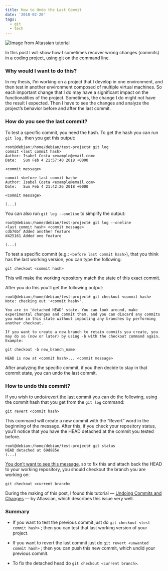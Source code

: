 ```yaml
---
title: How to Undo the Last Commit
date: '2018-02-20'
tags:
  - git
  - tech
---
```


![Image from [Altassian tutorial](https://www.atlassian.com/git/tutorials/undoing-changes)](https://cdn-images-1.medium.com/max/2000/1*uc89vQwNgfqctnZg9PMfxA.png)

In this post I will show how I sometimes recover wrong changes (commits) in a coding project, using [git](https://git-scm.com/) on the command line.

### Why would I want to do this?

In my thesis, I’m working on a project that I develop in one environment, and then test in another environment composed of multiple virtual machines. So each important change that I do may have a significant impact on the functionalities of the project. Sometimes, the change I do might not have the result I expected. Then I have to see the changes and analyze the project’s behavior before and after the last commit.

### How do you see the last commit?

To test a specific commit, you need the hash. To get the hash you can run `git log` , then you get this output:

    root@debian:/home/debian/test-project# git log
    commit <last commit hash>
    Author: Isabel Costa <example@email.com>
    Date:   Sun Feb 4 21:57:40 2018 +0000

    <commit message>

    commit <before last commit hash>
    Author: Isabel Costa <example@email.com>
    Date:   Sun Feb 4 21:42:26 2018 +0000

    <commit message>

    (...)

You can also run `git log --oneline` to simplify the output:

    root@debian:/home/debian/test-project# git log --oneline
    <last commit hash> <commit message>
    cdb76bf Added another feature
    d425161 Added one feature

    (...)

To test a specific commit (e.g.: `<before last commit hash>`), that you think has the last working version, you can type the following:

    git checkout <commit hash>

This will make the working repository match the state of this exact commit.

After you do this you’ll get the following output:

    root@debian:/home/debian/test-project# git checkout <commit hash>
    Note: checking out '<commit hash>'.

    You are in 'detached HEAD' state. You can look around, make experimental changes and commit them, and you can discard any commits you make in this state without impacting any branches by performing another checkout.

    If you want to create a new branch to retain commits you create, you may do so (now or later) by using -b with the checkout command again. Example:

    git checkout -b new_branch_name

    HEAD is now at <commit hash>... <commit message>

After analyzing the specific commit, if you then decide to stay in that commit state, you can undo the last commit.

### How to undo this commit?

If you wish to [undo/revert the last commit](https://git-scm.com/docs/git-revert) you can do the following, using the commit hash that you get from the `git log` command:

    git revert <commit hash>

This command will create a new commit with the “Revert” word in the beginning of the message. After this, if you check your repository status, you’ll notice that you have the HEAD detached at the commit you tested before.

    root@debian:/home/debian/test-project# git status
    HEAD detached at 69d885e
    (...)

[You don’t want to see this message](https://www.git-tower.com/learn/git/faq/detached-head-when-checkout-commit), so to fix this and attach back the HEAD to your working repository, you should checkout the branch you are working on:

    git checkout <current branch>

During the making of this post, I found this tutorial — [Undoing Commits and Changes](https://www.atlassian.com/git/tutorials/undoing-changes) — by Atlassian, which describes this issue very well.

### Summary

* If you want to test the previous commit just do `git checkout <test commit hash>` ; then you can test that last working version of your project.

* If you want to revert the last commit just do `git revert <unwanted commit hash>` ; then you can push this new commit, which undid your previous commit.

* To fix the detached head do `git checkout <current branch>`.
